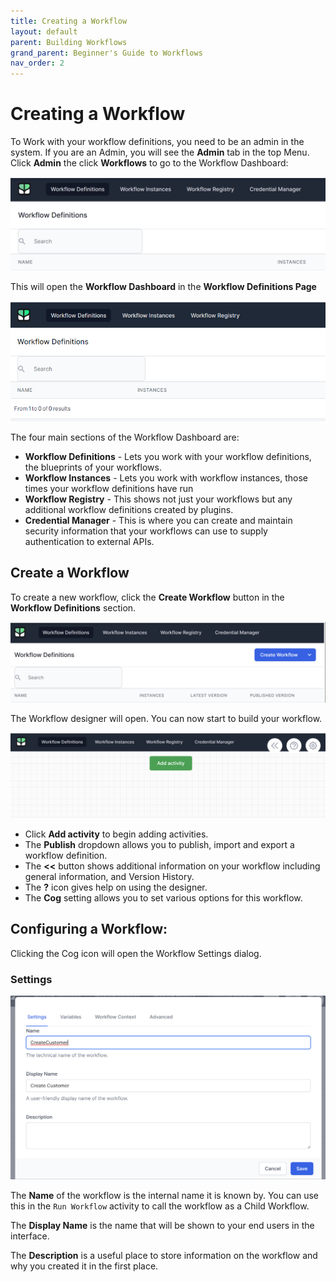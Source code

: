 ```yaml
---
title: Creating a Workflow
layout: default
parent: Building Workflows
grand_parent: Beginner's Guide to Workflows
nav_order: 2
---
```


# Creating a Workflow

To Work with your workflow definitions, you need to be an admin in the system. If you are an Admin, you will see the **Admin** tab in the top Menu. Click **Admin** the click **Workflows** to go to the Workflow Dashboard:

![](../images/2024-07-08-08-56-57.png)

This will open the **Workflow Dashboard** in the **Workflow Definitions Page**

![](../images/2023-02-02-09-49-23.png)

The four main sections of the Workflow Dashboard are:

- **Workflow Definitions** - Lets you work with your workflow definitions, the blueprints of your workflows.
- **Workflow Instances** - Lets you work with workflow instances, those times your workflow definitions have run
- **Workflow Registry** - This shows not just your workflows but any additional workflow definitions created by plugins.
- **Credential Manager** - This is where you can create and maintain security information that your workflows can use to supply authentication to external APIs.

## Create a Workflow
To create a new workflow, click the **Create Workflow** button in the **Workflow Definitions** section.

![](../images/2024-07-08-08-59-06.png)

The Workflow designer will open. You can now start to build your workflow.

![](../images/2024-07-08-08-59-55.png)

- Click **Add activity** to begin adding activities.
- The **Publish** dropdown allows you to publish, import and export a workflow definition.
- The **<<** button shows additional information on your workflow including general information, and Version History.
- The **?** icon gives help on using the designer.
- The **Cog** setting allows you to set various options for this workflow.

## Configuring a Workflow:

Clicking the Cog icon will open the Workflow Settings dialog.

### Settings
![](../images/2024-07-08-09-04-53.png)


The **Name** of the workflow is the internal name it is known by.  You can use this in the `Run Workflow` activity to call the workflow as a Child Workflow.

The **Display Name** is the name that will be shown to your end users in the interface.

The **Description** is a useful place to store information on the workflow and why you created it in the first place.


